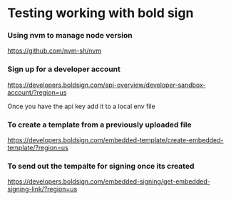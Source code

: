 # Testing working with bold sign

### Using nvm to manage node version
https://github.com/nvm-sh/nvm

### Sign up for a developer account
https://developers.boldsign.com/api-overview/developer-sandbox-account/?region=us

Once you have the api key add it to a local env file

### To create a template from a previously uploaded file
https://developers.boldsign.com/embedded-template/create-embedded-template/?region=us

### To send out the tempalte for signing once its created
https://developers.boldsign.com/embedded-signing/get-embedded-signing-link/?region=us